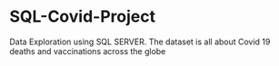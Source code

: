 # SQL-Covid-Project
Data Exploration using SQL SERVER. The dataset is all about Covid 19 deaths and vaccinations across the globe
